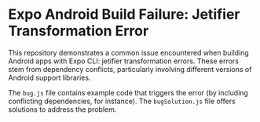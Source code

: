 # Expo Android Build Failure: Jetifier Transformation Error

This repository demonstrates a common issue encountered when building Android apps with Expo CLI: jetifier transformation errors.  These errors stem from dependency conflicts, particularly involving different versions of Android support libraries.

The `bug.js` file contains example code that triggers the error (by including conflicting dependencies, for instance).  The `bugSolution.js` file offers solutions to address the problem.